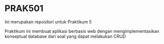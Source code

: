# PRAK501
Ini merupakan repositori untuk Praktikum 5

Praktikum ini membuat aplikasi berbasis web dengan mengimplementasikan konseptual database dari soal yang dapat melakukan CRUD
